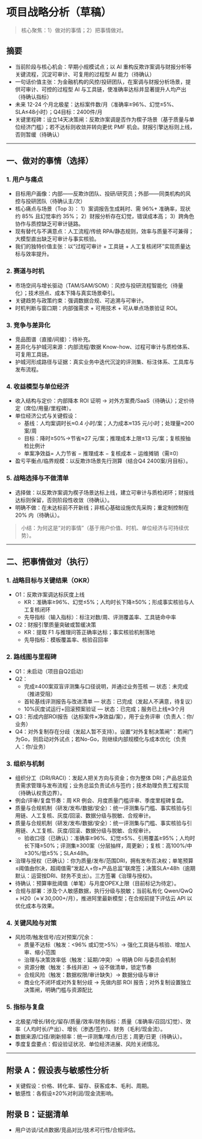 # 项目战略分析（草稿）

> 核心聚焦：1）做对的事情；2）把事情做对。

## 摘要
- 当前阶段与核心机会：早期小规模试点；以 AI 重构反欺诈案调与财报分析等关键流程，沉淀可审计、可复用的过程型 AI 能力（待确认）
- 一句话价值主张：为金融机构的风控/投研团队，在案调与财报分析场景，提供可审计、可控的过程型 AI 与工具链，使准确率达标并显著提升人均产出（待确认指标）
- 未来 12-24 个月北极星：达标案件数/月（准确率≥96%、幻觉≤5%、SLA≤48小时）；Q4目标：2400件/月
- 关键里程碑：设立14天决策闸：反欺诈案调是否作为楔子场景（基于质量与单位经济门槛）；若不达标则收敛并转向更优 PMF 机会。财报引擎达标则上线，否则暂缓（待确认）

---

## 一、做对的事情（选择）

### 1. 用户与痛点
- 目标用户画像：内部——反欺诈团队、投研/研究员；外部——同类机构的风控与投研团队（待确认主/次）
- 核心痛点与场景（Top 3）：
  1）案调报告生成耗时、需 96%+ 准确率，现状约 85% 且幻觉率约 35%；
  2）财报分析存在幻觉，错误成本高；
  3）跨角色协作与质控缺乏可审计链路。
- 现有替代与不满意点：人工流程/传统 RPA/静态规则，效率与质量不可兼得；大模型直出缺乏可审计与事实核验。
- 我们的独特价值主张：以“过程可审计 + 工具链 + 人工复核闭环”实现质量达标与效率提升。

### 2. 赛道与时机
- 市场空间与增长驱动（TAM/SAM/SOM）：风控与投研流程智能化（待量化）；技术拐点、成本下降与真实场景牵引。
- 关键趋势与政策约束：强调数据合规、可追溯与可审计。
- 时机判断与窗口期：内部强需求 + 可用技术 + 可从单点场景验证 ROI。

### 3. 竞争与差异化
- 竞品图谱（直接/间接）：待补充。
- 差异化与护城河来源：内部流程/数据 Know-how、过程可审计与质检体系、可复用工具链。
- 护城河形成路径与证据：真实业务中迭代沉淀的评测集、标注体系、工具库与发布流程。

### 4. 收益模型与单位经济
- 收入结构与定价：内部降本 ROI 证明 → 对外方案费/SaaS（待确认）；定价待定（席位/用量/里程碑）。
- 单位经济公式与关键假设：
  - 基线：人均案调时长≈0.4 小时/案；人力成本≈135 元/小时；处理量≈200 案/周
  - 目标：降时≥50%→节省≈27 元/案；推理成本上限≤13 元/案；复核按抽检比例计
  - 单案净效益= 人力节省 − 推理成本 − 复核成本 − 运维摊销（需≥0）
- 盈亏平衡点/临界规模：以反欺诈场景先行测算（结合Q4 2400案/月目标）。

### 5. 战略选择与不做清单
- 选择做：以反欺诈案调为楔子场景达标上线，建立可审计与质检闭环；财报线达标则保留，否则阶段性收敛（待确认）。
- 明确不做：在未达标前不开新线；非核心基础设施优先采购；重定制控制在 20% 内（待确认）。

> 小结：为何这是“对的事情”（基于用户价值、时机、单位经济与可持续优势）。

---

## 二、把事情做对（执行）

### 1. 战略目标与关键结果（OKR）
- O1：反欺诈案调达标灰度上线
  - KR：准确率≥96%、幻觉≤5%；人均时长下降≥50%；形成事实核验与人工复核闭环
  - 先导指标（输入指标）：标注对数/周、评测覆盖率、工具链命中率
- O2：财报引擎质量突破或暂缓决策
  - KR：提取 F1 与推理问答正确率达标；事实核验机制落地
  - 先导指标：模板覆盖率、核验召回率

### 2. 路线图与里程碑
- Q1：未启动（项目自Q2启动）
- Q2：
  - 完成≥400案双盲评测集与口径说明，并通过业务签核 — 状态：未完成（推进受阻）
  - 首轮基线评测报告与改进清单 — 状态：已完成（发起人不满意，待复议）
  - 10%灰度试运行+回滚预案验证 — 状态：已完成；服务已上线≈3个月
- Q3：形成内部ROI报告（达标案件×净效益/案），用于业务评审（负责人：你/业务）
- Q4：对外复制存在分歧（发起人暂不支持）。设置“对外复制决策闸”：若闸门为Go，则启动对外试点；若No-Go，则继续内部规模化与成本优化（负责人：你/业务）

### 3. 组织与机制
- 组织分工（DRI/RACI）：发起人把关方向与资金；你为整体 DRI；产品总监负责需求管理与发布流程；业务总监负责试点与签约；技术助理负责工程实现（待确认权责边界）。
- 例会/评审/复盘节奏：周 KR 例会、月度质量门槛评审、季度里程碑复盘。
- 质量与合规机制（研发/发布/数据/安全）：统一评测集与门槛、事实核验与引用链、人工复核、灰度/回滚、数据分级与脱敏、合规审计。
 - 质量与合规机制（研发/发布/数据/安全）：统一评测集与门槛、事实核验与引用链、人工复核、灰度/回滚、数据分级与脱敏、合规审计。
   - 验收口径（已确认）：准确率≥96%、幻觉≤5%、引用覆盖≥95%；人均时长下降≥50%；评测集≥300案（分层抽样，周更新）；复核：高100%/中≥30%/低≥5%；SLA≤48h。
 - 治理与授权（已确认）：你为质量/发布/范围DRI，拥有发布否决权；单笔预算≤阈值由你决，超阈值需“发起人+你+产品总监”联席签；决策SLA=48h（逾期默认：运营按DRI、财务不支出）。三方签署《治理与授权》。
 - 待确认：预算审批阈值（单笔）与月度OPEX上限（目前标记为待定）。
 - 合规与部署：涉及个人敏感数据，执行分级与脱敏；当前私有化 Qwen/QwQ + H20（≈￥30,000+/月），推进阿里最新模型；在合规前提下评估云 API 以优化成本与效果。

### 4. 关键风险与对策
- 风险项/触发信号/应对预案/冗余：
  - 质量不达标（触发：<96% 或幻觉>5%）→ 强化工具链与核验、增加人审、缩小范围
  - 治理与决策效率低（触发：延期/冲突）→ 明确 DRI 与委员会机制
  - 资源分散（触发：多线并进）→ 设不做清单，锁定节奏
  - 合规风险（触发：数据权限/审计缺失）→ 数据分级与审计
  - 商业化不闭环或对外复制分歧 → 先做内部 ROI 报告；对外复制设置独立决策闸，明确门槛与资源配比

### 5. 指标与复盘
- 北极星/增长/转化/留存/质量/效率/财务指标：质量（准确率/召回/幻觉）、效率（人均时长/产出）、增长（渗透/签约）、财务（毛利/现金流）。
- 数据来源/口径/刷新频率：统一评测集/埋点/日志；周更/日更（待确认）。
- 季度复盘要点：假设验证状况、单位经济进展、风险关闭情况。

---

## 附录 A：假设表与敏感性分析
- 关键假设：价格、转化率、留存、获客成本、毛利、周期。
- 敏感性：各假设±20%对利润/现金流影响。

## 附录 B：证据清单
- 用户访谈/试点数据/竞品对比/技术可行性/合规评估。
